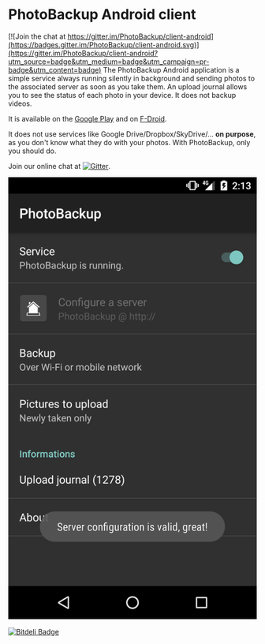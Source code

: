 # PhotoBackup Android client

[![Join the chat at https://gitter.im/PhotoBackup/client-android](https://badges.gitter.im/PhotoBackup/client-android.svg)](https://gitter.im/PhotoBackup/client-android?utm_source=badge&utm_medium=badge&utm_campaign=pr-badge&utm_content=badge)
The PhotoBackup Android application is a simple service always running
silently in background and sending photos to the associated server
as soon as you take them. An upload journal allows you to see the status
of each photo in your device. It does not backup videos.

It is available on the
[Google Play](https://play.google.com/store/apps/details?id=fr.s13d.photobackup)
and on [F-Droid](https://f-droid.org/app/fr.s13d.photobackup).

It does not use services like Google Drive/Dropbox/SkyDrive/... **on purpose**,
as you don't know what they do with your photos. With PhotoBackup, only you should do.

Join our online chat at [![Gitter](https://badges.gitter.im/gitterHQ/gitter.svg)](https://gitter.im/PhotoBackup).

<img src="https://github.com/PhotoBackup/PhotoBackup.github.io/blob/master/img/android-screen1.png" alt="Screenshot" width="540px" />


[![Bitdeli Badge](https://d2weczhvl823v0.cloudfront.net/PhotoBackup/client-android/trend.png)](https://bitdeli.com/free "Bitdeli Badge")

